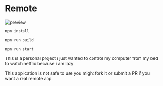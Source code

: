 # Remote

![preview](https://i.imgur.com/tnWgz2l.png)

```bash
npm install
```

```bash
npm run build
```

```bash
npm run start
```

This is a personal project i just wanted to control my computer from my bed to watch netflix because i am lazy

This application is not safe to use you might fork it or submit a PR if you want a real remote app
